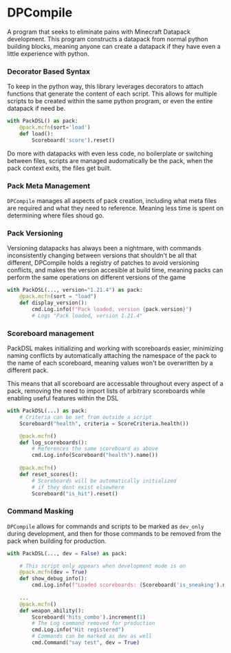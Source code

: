 # DPCompile
A program that seeks to eliminate pains with Minecraft Datapack development. This
program constructs a datapack from normal python building blocks, meaning anyone
can create a datapack if they have even a little experience with python.

### Decorator Based Syntax
To keep in the python way, this library leverages decorators to attach functions that generate
the content of each script. This allows for multiple scripts to be created within the same
python program, or even the entire datapack if need be.

```python
with PackDSL() as pack:
    @pack.mcfn(sort='load')
    def load():
        Scoreboard('score').reset()
```
Do more with datapacks with even less code, no boilerplate or switching between files, scripts
are managed audomatically be the pack, when the pack context exits, the files get built.

### Pack Meta Management
`DPCompile` manages all aspects of pack creation, including what meta files are required and what they need to reference.
Meaning less time is spent on determining where files shoud go.

### Pack Versioning
Versioning datapacks has always been a nightmare, with commands inconsistently changing 
between versions that shouldn't be all that different, DPCompile holds a registry of
patches to avoid versioning conflicts, and makes the version accesible at build time,
meaning packs can perform the same operations on different versions of the game

```python
with PackDSL(..., version="1.21.4") as pack:
    @pack.mcfn(sort = "load")
    def display_version():
        cmd.Log.info(f"Pack loaded, version {pack.version}")
        # Logs "Pack loaded, version 1.21.4"
```

### Scoreboard management
PackDSL makes initializing and working with scoreboards easier, minimizing naming conflicts
by automatically attaching the namespace of the pack to the name of each scoreboard, meaning values won't be overwritten by a different pack.

This means that all scoreboard are accessable throughout every aspect
of a pack, removing the need to import lists of arbitrary scoreboards while enabling useful features within the DSL

```python
with PackDSL(...) as pack:
    # Criteria can be set from outside a script
    Scoreboard("health", criteria = ScoreCriteria.health())

    @pack.mcfn()
    def log_scoreboards():
        # References the same scoreboard as above
        cmd.Log.info(Scoreboard("health").name())
    
    @pack.mcfn()
    def reset_scores():
        # Scoreboards will be automatically initialized
        # if they dont exist elsewhere
        Scoreboard("is_hit").reset()
```


### Command Masking
`DPCompile` allows for commands and scripts to be marked as `dev_only` during development, and then for those commands to be removed from the pack when building for production.
```python
with PackDSL(..., dev = False) as pack:

    # This script only appears when development mode is on
    @pack.mcfn(dev = True)
    def show_debug_info():
        cmd.Log.info(f"Loaded scoreboards: {Scoreboard('is_sneaking').name()}")
    
    ...
    @pack.mcfn()
    def weapon_ability():
        Scoreboard('hits_combo').increment(1)
        # The Log command removed for production
        cmd.Log.info("Hit registered")
        # Commands can be marked as dev as well
        cmd.Command("say test", dev = True)
```
